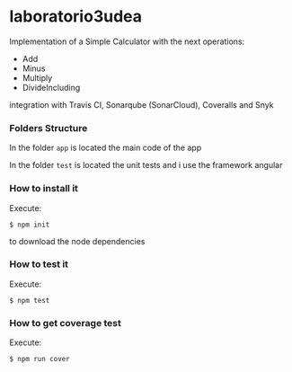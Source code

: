 # laboratorio3udea

Implementation of a Simple Calculator with the next operations:

* Add
* Minus
* Multiply
* DivideIncluding 

integration with Travis CI, Sonarqube (SonarCloud), Coveralls and Snyk

### Folders Structure

In the folder `app` is located the main code of the app

In the folder `test` is located the unit tests and i use the framework angular

### How to install it

Execute:

```shell
$ npm init
```

to download the node dependencies

### How to test it

Execute:

```shell
$ npm test
```
### How to get coverage test

Execute:

```shell
$ npm run cover
```